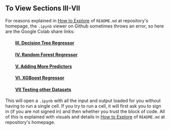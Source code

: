 ## To View Sections III-VII
For reasons explained in [How to Explore](https://github.com/rajtum/Machine-Learning-Makeshift-Portfolio/blob/master/README.md#how-to-explore) of `README.md` at repository's homepage, the `.ipynb` viewer on Github sometimes throws an error, so here are the Google Colab share links: 

  #### &emsp;&emsp; [III. Decision Tree Regressor](https://colab.research.google.com/drive/1q2WktD37RdSJzF2eTMzsMa8wdAQdwri1?usp=sharing)
  #### &emsp;&emsp; [IV. Random Forest Regressor](https://colab.research.google.com/drive/1VgqSp3BSiRJeZZWfxzLEkD7xe6EWQ_f1?usp=sharing)
  #### &emsp;&emsp; [V. Adding More Predictors](https://colab.research.google.com/drive/1V8bdK2vUBGASpOIfo_-K7-iNbOVAiPmh?usp=sharing)
  #### &emsp;&emsp; [VI. XGBoost Regressor](https://colab.research.google.com/drive/1VbZ3RL22IGlTu3wydawMK0SQwMkIuomQ?usp=sharing)
  #### &emsp;&emsp; [VII Testing other Datasets](https://colab.research.google.com/drive/1nk0OvUlw-fEz263t9Y-iX0PHZoFa_95K?usp=sharing)
  
This will open a `.ipynb` with all the input and output loaded for you without having to run a single cell. If you try to run a cell, it will first ask you to sign in (if you are not signed in) and then whether you trust the block of code. All of this is explained with visuals and details in [How to Explore](https://github.com/rajtum/Machine-Learning-Makeshift-Portfolio/blob/master/README.md#how-to-explore) of `README.md` at repository's homepage.
